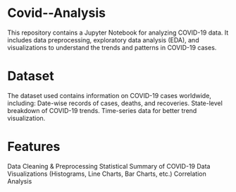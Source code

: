 # Covid--Analysis
This repository contains a Jupyter Notebook for analyzing COVID-19 data. It includes data preprocessing, exploratory data analysis (EDA), and visualizations to understand the trends and patterns in COVID-19 cases.
# Dataset
The dataset used contains information on COVID-19 cases worldwide, including:
Date-wise records of cases, deaths, and recoveries.
State-level breakdown of COVID-19 trends.
Time-series data for better trend visualization.

# Features
Data Cleaning & Preprocessing
Statistical Summary of COVID-19 Data
Visualizations (Histograms, Line Charts, Bar Charts, etc.)
Correlation Analysis
